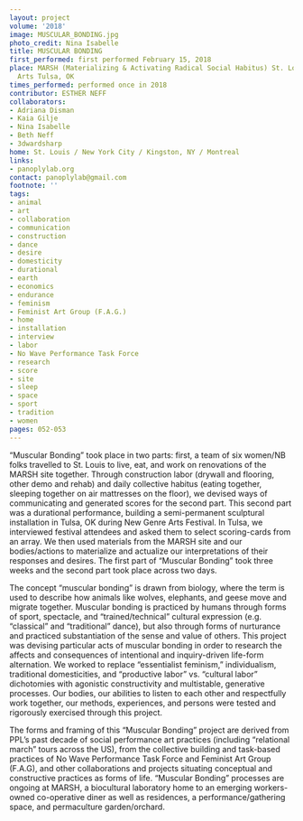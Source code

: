 ```yaml
---
layout: project
volume: '2018'
image: MUSCULAR_BONDING.jpg
photo_credit: Nina Isabelle
title: MUSCULAR BONDING
first_performed: first performed February 15, 2018
place: MARSH (Materializing & Activating Radical Social Habitus) St. Louis, MO / Living
  Arts Tulsa, OK
times_performed: performed once in 2018
contributor: ESTHER NEFF
collaborators:
- Adriana Disman
- Kaia Gilje
- Nina Isabelle
- Beth Neff
- 3dwardsharp
home: St. Louis / New York City / Kingston, NY / Montreal
links:
- panoplylab.org
contact: panoplylab@gmail.com
footnote: ''
tags:
- animal
- art
- collaboration
- communication
- construction
- dance
- desire
- domesticity
- durational
- earth
- economics
- endurance
- feminism
- Feminist Art Group (F.A.G.)
- home
- installation
- interview
- labor
- No Wave Performance Task Force
- research
- score
- site
- sleep
- space
- sport
- tradition
- women
pages: 052-053
---
```


“Muscular Bonding” took place in two parts: first, a team of six women/NB folks travelled to St. Louis to live, eat, and work on renovations of the MARSH site together. Through construction labor (drywall and flooring, other demo and rehab) and daily collective habitus (eating together, sleeping together on air mattresses on the floor), we devised ways of communicating and generated scores for the second part. This second part was a durational performance, building a semi-permanent sculptural installation in Tulsa, OK during New Genre Arts Festival. In Tulsa, we interviewed festival attendees and asked them to select scoring-cards from an array. We then used materials from the MARSH site and our bodies/actions to materialize and actualize our interpretations of their responses and desires. The first part of “Muscular Bonding” took three weeks and the second part took place across two days.

The concept “muscular bonding” is drawn from biology, where the term is used to describe how animals like wolves, elephants, and geese move and migrate together. Muscular bonding is practiced by humans through forms of sport, spectacle, and “trained/technical” cultural expression (e.g. “classical” and “traditional” dance), but also through forms of nurturance and practiced substantiation of the sense and value of others. This project was devising particular acts of muscular bonding in order to research the affects and consequences of intentional and inquiry-driven life-form alternation. We worked to replace “essentialist feminism,” individualism, traditional domesticities, and “productive labor” vs. “cultural labor” dichotomies with agonistic constructivity and multistable, generative processes. Our bodies, our abilities to listen to each other and respectfully work together, our methods, experiences, and persons were tested and rigorously exercised through this project.

The forms and framing of this “Muscular Bonding” project are derived from PPL’s past decade of social performance art practices (including “relational march” tours across the US), from the collective building and task-based practices of No Wave Performance Task Force and Feminist Art Group (F.A.G), and other collaborations and projects situating conceptual and constructive practices as forms of life. “Muscular Bonding” processes are ongoing at MARSH, a biocultural laboratory home to an emerging workers-owned co-operative diner as well as residences, a performance/gathering space, and permaculture garden/orchard.
